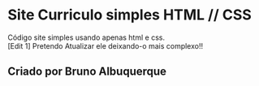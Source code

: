 <h1> Site Curriculo simples HTML // CSS </h1>
Código site simples usando apenas html e css.<br>
[Edit 1] Pretendo Atualizar ele deixando-o mais complexo!!
<h2>Criado por Bruno Albuquerque</h2>
